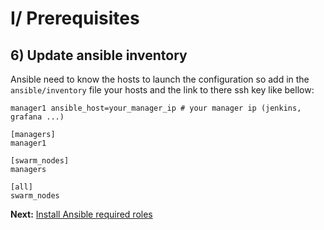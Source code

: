 # I/ Prerequisites
## 6) Update ansible inventory

Ansible need to know the hosts to launch the configuration so add
in the `ansible/inventory` file your hosts and the link to there ssh key like bellow:

    manager1 ansible_host=your_manager_ip # your manager ip (jenkins, grafana ...)
    
    [managers]
    manager1

    [swarm_nodes]
    managers
    
    [all]
    swarm_nodes
    
<b>Next:</b> [Install Ansible required roles](install-ansible-required-roles.md)